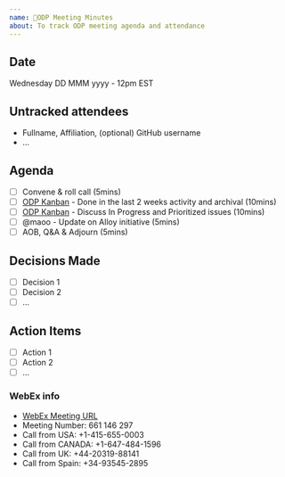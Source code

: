 ```yaml
---
name: 🤝ODP Meeting Minutes
about: To track ODP meeting agenda and attendance
---
```


## Date
Wednesday DD MMM yyyy - 12pm EST

## Untracked attendees
- Fullname, Affiliation, (optional) GitHub username
- ...

## Agenda
- [ ] Convene & roll call (5mins)
- [ ] [ODP Kanban](https://github.com/orgs/finos/projects/8) - Done in the last 2 weeks activity and archival (10mins)
- [ ] [ODP Kanban](https://github.com/orgs/finos/projects/8) - Discuss In Progress and Prioritized issues (10mins)
- [ ] @maoo - Update on Alloy initiative (5mins)
- [ ] AOB, Q&A & Adjourn (5mins)

## Decisions Made
- [ ] Decision 1
- [ ] Decision 2
- [ ] ...

## Action Items
- [ ] Action 1
- [ ] Action 2
- [ ] ...

### WebEx info
- [WebEx Meeting URL](https://finos.webex.com/finos/j.php?MTID=me6cd7441ee4946d919175d20a0b267a4)
- Meeting Number: 661 146 297
- Call from USA: +1-415-655-0003
- Call from CANADA: +1-647-484-1596 
- Call from UK: +44-20319-88141
- Call from Spain: +34-93545-2895
